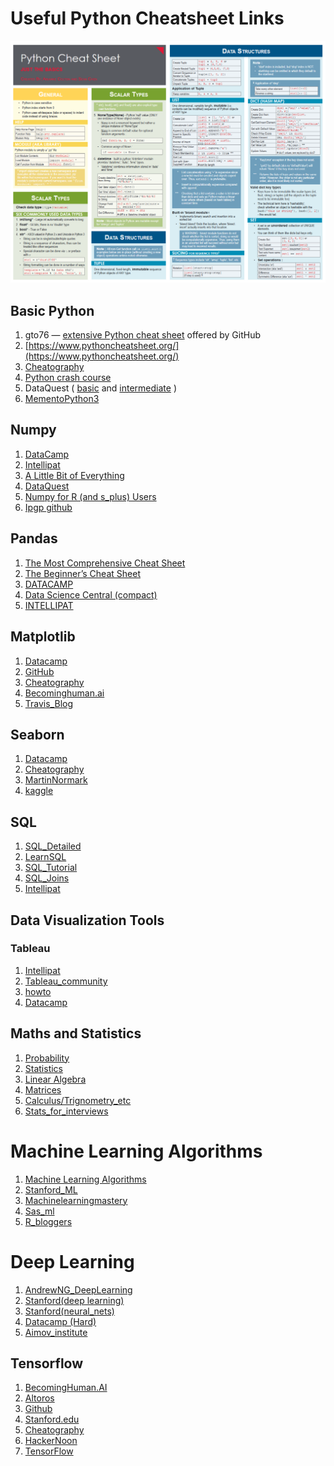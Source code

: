 # Useful Python Cheatsheet Links

![](a.png)
## Basic Python 

1) gto76 — [extensive Python cheat sheet](https://github.com/gto76/python-cheatsheet) offered by GitHub 
2) [https://www.pythoncheatsheet.org/](https://www.pythoncheatsheet.org/)
3) [Cheatography](https://cheatography.com/davechild/cheat-sheets/python/)
4) [Python crash course](https://ehmatthes.github.io/pcc/cheatsheets/README.html)
5) DataQuest ( [basic](https://s3.amazonaws.com/dq-blog-files/python-cheat-sheet-basic.pdf) and [intermediate](https://s3.amazonaws.com/dq-blog-files/python-cheat-sheet-intermediate.pdf) )
6) [MementoPython3](https://perso.limsi.fr/pointal/_media/python:cours:mementopython3-english.pdf)

## Numpy
1) [DataCamp](http://datacamp-community-prod.s3.amazonaws.com/ba1fe95a-8b70-4d2f-95b0-bc954e9071b0)
2) [Intellipat](https://intellipaat.com/mediaFiles/2018/12/Python-NumPy-Cheat-Sheet-1.png)
3) [A Little Bit of Everything](http://datasciencefree.com/numpy.pdf)
4) [DataQuest](https://s3.amazonaws.com/dq-blog-files/numpy-cheat-sheet.pdf)
5) [Numpy for R (and s_plus) Users](http://mathesaurus.sourceforge.net/r-numpy.html)
6) [Ipgp github](https://ipgp.github.io/scientific_python_cheat_sheet/?utm_content=buffer7d821&utm_medium=social&utm_source=twitter.com&utm_campaign=buffer#numpy-import-numpy-as-np)

## Pandas
1) [The Most Comprehensive Cheat Sheet](https://pandas.pydata.org/Pandas_Cheat_Sheet.pdf)
2) [The Beginner’s Cheat Sheet](https://www.dataquest.io/blog/pandas-cheat-sheet/)
3) [DATACAMP](http://datacamp-community-prod.s3.amazonaws.com/f04456d7-8e61-482f-9cc9-da6f7f25fc9b)
4) [Data Science Central (compact)](http://datacamp-community-prod.s3.amazonaws.com/dbed353d-2757-4617-8206-8767ab379ab3)
5) [INTELLIPAT](https://intellipaat.com/mediaFiles/2018/12/Python-Pandas-Cheat-Sheet.png)

## Matplotlib
1) [Datacamp](http://datacamp-community-prod.s3.amazonaws.com/e1a8f39d-71ad-4d13-9a6b-618fe1b8c9e9)
2) [GitHub](https://camo.githubusercontent.com/bc3b143766ed68eb6a851900c317c5d9222eb1471888942afb35137aa5141557/68747470733a2f2f6d6174706c6f746c69622e6f72672f63686561747368656574732f63686561747368656574732d312e706e67)
3) [Cheatography](https://cheatography.com/aggialavura/cheat-sheets/python-matplotlib/pdf_bw/)
4) [Becominghuman.ai](https://miro.medium.com/max/1890/1*uZOP1Jv2P3uyngWnTfO9Kg.png)
5) [Travis_Blog](https://www.travistang.com/blog/-matplotlib-cheat-sheet-for-quick-data-visualization)

## Seaborn
1) [Datacamp](https://s3.amazonaws.com/assets.datacamp.com/blog_assets/Python_Seaborn_Cheat_Sheet.pdf)
2) [Cheatography](https://cheatography.com/justin1209/cheat-sheets/seaborn/)
3) [MartinNormark](https://martinnormark.com/a-simple-cheat-sheet-for-seaborn-data-visualization-2/)
4) [kaggle](https://www.kaggle.com/themlphdstudent/cheat-sheet-seaborn-charts)

## SQL
1) [SQL_Detailed](https://websitesetup.org/wp-content/uploads/2020/08/SQL-Cheat-Sheet-websitesetup.pdf)
2) [LearnSQL](https://learnsql.com/blog/standard-sql-functions-cheat-sheet/)
3) [SQL_Tutorial](https://www.sqltutorial.org/wp-content/uploads/2016/04/SQL-cheat-sheet.pdf)
4) [SQL_Joins](https://storage.googleapis.com/kaggle-forum-message-attachments/671063/14425/SQL.pdf)
5) [Intellipat](https://intellipaat.com/mediaFiles/2019/02/SQL-Commands-Cheat-Sheet.png)

## Data Visualization Tools
### Tableau
1) [Intellipat](https://intellipaat.com/mediaFiles/2018/12/Tableau-Desktop-basics.png)
2) [Tableau_community](https://community.tableau.com/s/news/a0A4T000002O9xMUAS/tableau-cheat-sheet)
3) [howto](https://howto.mt.gov/_docs/Tableau-Cheat-Sheet.pdf)
4) [Datacamp](https://www.datacamp.com/community/tutorials/data-visualisation-tableau)

## Maths and Statistics
1) [Probability](https://static1.squarespace.com/static/54bf3241e4b0f0d81bf7ff36/t/55e9494fe4b011aed10e48e5/1441352015658/probability_cheatsheet.pdf)
2) [Statistics](http://web.mit.edu/~csvoss/Public/usabo/stats_handout.pdf)
3) [Linear Algebra](https://minireference.com/static/tutorials/linear_algebra_in_4_pages.pdf)
4) [Matrices](https://www.scribd.com/doc/7877744/Matrices-Cheat-Sheet)
5) [Calculus/Trignometry_etc](https://tutorial.math.lamar.edu/Extras/CheatSheets_Tables.aspx#CalcSheet)
6) [Stats_for_interviews](https://www.stratascratch.com/blog/a-comprehensive-statistics-cheat-sheet-for-data-science-interviews/)


# Machine Learning Algorithms
1) [Machine Learning Algorithms](https://www.analyticsvidhya.com/blog/2015/09/full-cheatsheet-machine-learning-algorithms/)
2) [Stanford_ML](https://stanford.edu/~shervine/teaching/cs-229/)
3) [Machinelearningmastery](https://machinelearningmastery.com/a-tour-of-machine-learning-algorithms/)
4) [Sas_ml](https://blogs.sas.com/content/subconsciousmusings/2020/12/09/machine-learning-algorithm-use/)
5) [R_bloggers](https://www.r-bloggers.com/2019/07/101-machine-learning-algorithms-for-data-science-with-cheat-sheets/)

# Deep Learning
1) [AndrewNG_DeepLearning](https://storage.googleapis.com/kaggle-forum-message-attachments/730211/14820/DeepLearning_AndrewNG.pdf)
2) [Stanford(deep learning)](https://stanford.edu/~shervine/teaching/cs-230/)
3) [Stanford(neural_nets)](https://stanford.edu/~shervine/teaching/cs-230/cheatsheet-convolutional-neural-networks)
4) [Datacamp (Hard)](http://datacamp-community-prod.s3.amazonaws.com/af9bb467-170d-41c9-a0bd-26e675384c4e)
5) [Aimov_institute](https://www.asimovinstitute.org/neural-network-zoo/)

## Tensorflow
1) [BecomingHuman.AI](https://becominghuman.ai/cheat-sheets-for-ai-neural-networks-machine-learning-deep-learning-big-data-science-pdf-f22dc900d2d7)
2) [Altoros](https://cdn-images-1.medium.com/max/2000/1*dtOZSuYDonyyBvEULpJALw.png)
3) [Github](https://github.com/patrickphat/Tensorflow-2-cheatsheet/blob/master/tf-cheatsheet.md)
4) [Stanford.edu](https://cs224d.stanford.edu/lectures/CS224d-Lecture7.pdf)
5) [Cheatography](https://cheatography.com/lulu-0012/cheat-sheets/test-ml/pdf)
6) [HackerNoon](https://github.com/kailashahirwar/cheatsheets-ai/blob/master/Deep%20Learning%20Cheat%20Sheet-Hacker%20Noon.pdf)
7) [TensorFlow](https://www.tensorflow.org/federated)